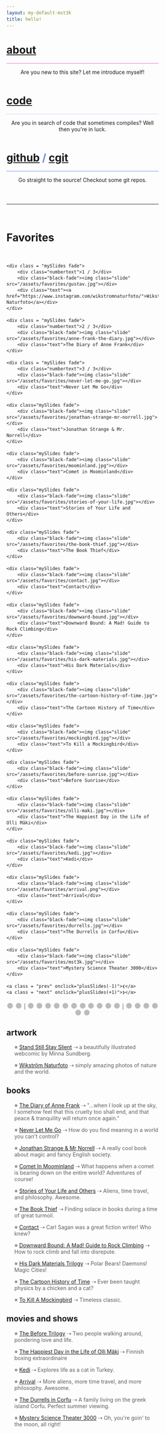 ```yaml
---
layout: my-default-mst3k
title: hello!
---
```



<!-- https://stackoverflow.com/questions/1685078/how-do-you-make-a-div-tag-into-a-link -->

<div class="container">

<div class="fixed about"  id="featured" onclick="location.href='/about'">
    <h1 class="home-page"><a href ="/about" class="about">about</a></h1>
    <div class="border-home" style="border-bottom: 1px solid #db6ecf;"></div>
    <p style="text-align: center; padding-bottom: 10px;">Are you new to this site? Let me introduce myself!</p>

  </div>

<div class="fixed code" id="featured" onclick="location.href='/code'">
    <h1 class="home-page"><a href = "/code" class="code">code</a></h1>
    <div class="border-home" style="border-bottom: 1px solid #cdd1fa;"></div>
    <p style="text-align: center; padding-bottom: 10px;">Are you in search of code that sometimes compiles? Well then you're in luck.</p>

  </div>


<div class="fixed git" id="featured" onclick="location.href='https://www.github.com/lbeckman314'">
    <h1 class="home-page" style="color:#678CFA;">
    <a href = "https://www.github.com/lbeckman314" class="git">github</a> / <a href="https://git.liambeckman.com" class="git">cgit</a>
    </h1>
    <div class="border-home" style="border-bottom: 1px solid #678cfa;"></div>
    <p style="text-align: center; padding-bottom: 10px;">Go straight to the source! Checkout some git repos.</p>

  </div>

</div>

<br />
<hr />
<br />

<h1 class="favorites">Favorites</h1>
<br />

<div class = "slideshow-container">
    <div class = "mySlides fade">
        <div class="numbertext">1 / 3</div>
        <div class="black-fade"><img class="slide" src="/assets/favorites/ssss.jpg"></div>
        <div class="text"><a href="https://www.sssscomic.com">Stand Still Stay Slient</a></div>
    </div>

    <div class = "mySlides fade">
        <div class="numbertext">1 / 3</div>
        <div class="black-fade"><img class="slide" src="/assets/favorites/gustav.jpg"></div>
        <div class="text"><a href="https://www.instagram.com/wikstromnaturfoto/">Wikström Naturfoto</a></div>
    </div>

    <div class = "mySlides fade">
        <div class="numbertext">2 / 3</div>
        <div class="black-fade"><img class="slide" src="/assets/favorites/anne-frank-the-diary.jpg"></div>
        <div class="text">The Diary of Anne Frank</div>
    </div>

    <div class = "mySlides fade">
        <div class="numbertext">3 / 3</div>
        <div class="black-fade"><img class="slide" src="/assets/favorites/never-let-me-go.jpg"></div>
        <div class="text">Never Let Me Go</div>
    </div>

    <div class="mySlides fade">
        <div class="black-fade"><img class="slide" src="/assets/favorites/jonathan-strange-mr-norrell.jpg"></div>
        <div class="text">Jonathan Strange & Mr. Norrell</div>
    </div>

    <div class="mySlides fade">
        <div class="black-fade"><img class="slide" src="/assets/favorites/moominland.jpg"></div>
        <div class="text">Comet in Moominland</div>
    </div>

    <div class="mySlides fade">
        <div class="black-fade"><img class="slide" src="/assets/favorites/stories-of-your-life.jpg"></div>
        <div class="text">Stories of Your Life and Others</div>
    </div>

    <div class="mySlides fade">
        <div class="black-fade"><img class="slide" src="/assets/favorites/the-book-thief.jpg"></div>
        <div class="text">The Book Thief</div>
    </div>

    <div class="mySlides fade">
        <div class="black-fade"><img class="slide" src="/assets/favorites/contact.jpg"></div>
        <div class="text">Contact</div>
    </div>

    <div class="mySlides fade">
        <div class="black-fade"><img class="slide" src="/assets/favorites/downward-bound.jpg"></div>
        <div class="text">Downward Bound: A Mad! Guide to Rock Climbing</div>
    </div>

    <div class="mySlides fade">
        <div class="black-fade"><img class="slide" src="/assets/favorites/his-dark-materials.jpg"></div>
        <div class="text">His Dark Materials</div>
    </div>

    <div class="mySlides fade">
        <div class="black-fade"><img class="slide" src="/assets/favorites/the-cartoon-history-of-time.jpg"></div>
        <div class="text">The Cartoon History of Time</div>
    </div>

    <div class="mySlides fade">
        <div class="black-fade"><img class="slide" src="/assets/favorites/mockingbird.jpg"></div>
        <div class="text">To Kill a Mockingbird</div>
    </div>

    <div class="mySlides fade">
        <div class="black-fade"><img class="slide" src="/assets/favorites/before-sunrise.jpg"></div>
        <div class="text">Before Sunrise</div>
    </div>

    <div class="mySlides fade">
        <div class="black-fade"><img class="slide" src="/assets/favorites/olli-maki.jpg"></div>
        <div class="text">The Happiest Day in the Life of Olli Mäki</div>
    </div>

    <div class="mySlides fade">
        <div class="black-fade"><img class="slide" src="/assets/favorites/kedi.jpg"></div>
        <div class="text">Kedi</div>
    </div>

    <div class="mySlides fade">
        <div class="black-fade"><img class="slide" src="/assets/favorites/arrival.png"></div>
        <div class="text">Arrival</div>
    </div>

    <div class="mySlides fade">
        <div class="black-fade"><img class="slide" src="/assets/favorites/durrells.jpg"></div>
        <div class="text">The Durrells in Corfu</div>
    </div>

    <div class="mySlides fade">
        <div class="black-fade"><img class="slide" src="/assets/favorites/mst3k.jpg"></div>
        <div class="text">Mystery Science Theater 3000</div>
    </div>

    <a class = "prev" onclick="plusSlides(-1)">❮</a>
    <a class = "next" onclick="plusSlides(+1)">❯</a>

</div>

<div class="buttons">
    <span class="dot" onclick="currentSlide(1)"></span>
    <span class="dot" onclick="currentSlide(2)"></span><span class="grey"> | </span>
    <span class="dot" onclick="currentSlide(3)"></span>
    <span class="dot" onclick="currentSlide(4)"></span>
    <span class="dot" onclick="currentSlide(5)"></span>
    <span class="dot" onclick="currentSlide(6)"></span>
    <span class="dot" onclick="currentSlide(7)"></span>
    <span class="dot" onclick="currentSlide(8)"></span>
    <span class="dot" onclick="currentSlide(9)"></span>
    <span class="dot" onclick="currentSlide(10)"></span>
    <span class="dot" onclick="currentSlide(11)"></span>
    <span class="dot" onclick="currentSlide(12)"></span>
    <span class="dot" onclick="currentSlide(13)"></span><span class="grey"> | </span>
    <span class="dot" onclick="currentSlide(14)"></span>
    <span class="dot" onclick="currentSlide(15)"></span>
    <span class="dot" onclick="currentSlide(16)"></span>
    <span class="dot" onclick="currentSlide(17)"></span>
    <span class="dot" onclick="currentSlide(18)"></span>
    <span class="dot" onclick="currentSlide(19)"></span>
</div>




<div id="align">

<h2>artwork</h2>
<p>※ <a href="https://www.sssscomic.com">Stand Still Stay Slient</a> ⇢ a beautifully illustrated webcomic by Minna Sundberg.</p>
<p>※ <a href="https://www.instagram.com/wikstromnaturfoto/">Wikström Naturfoto</a> ⇢ simply amazing photos of nature and the world.</p>


<h2>books</h2>
<p>※ <a href="https://en.wikipedia.org/wiki/Anne_Frank">The Diary of Anne Frank</a> ⇢ "...when I look up at the sky, I somehow feel that this cruelty too shall end, and that peace & tranquility will return once again."</p>
<p>※ <a href="https://en.wikipedia.org/wiki/Never_Let_Me_Go_(novel)">Never Let Me Go</a> ⇢ How do you find meaning in a world you can't control?</p>
<p>※ <a href="https://en.wikipedia.org/wiki/Jonathan_Strange_%26_Mr_Norrell">Jonathan Strange & Mr Norrell</a> ⇢ A really cool book about magic and fancy English society.</p>
<p>※ <a href="https://en.wikipedia.org/wiki/Comet_in_Moominland">Comet In Moominland</a> ⇢ What happens when a comet is bearing down on the entire world? Adventures of course! </p>
<p>※ <a href="https://en.wikipedia.org/wiki/Story_of_Your_Life">Stories of Your Life and Others</a> ⇢ Aliens, time travel, and philosophy. Awesome.</p>
<p>※ <a href="https://en.wikipedia.org/wiki/The_Book_Thief">The Book Thief</a> ⇢ Finding solace in books during a time of great turmoil.</p>
<p>※ <a href="https://en.wikipedia.org/wiki/Contact_(novel)">Contact</a> ⇢ Carl Sagan was a great fiction writer! Who knew?</p>
<p>※ <a href="http://publications.americanalpineclub.org/articles/12197656700/Downward-Bound-A-Mad-Guide-to-Rock-Climbing">Downward Bound: A Mad! Guide to Rock Climbing</a> ⇢ How to rock climb and fall into disrepute.</p>
<p>※ <a href="https://en.wikipedia.org/wiki/His_Dark_Materials">His Dark Materials Trilogy</a> ⇢ Polar Bears! Daemons! Magic Cities!</p>
<p>※ <a href="http://www.katecharlesworth.com/time/index.html">The Cartoon History of Time</a> ⇢ Ever been taught physics by a chicken and a cat?</p>
<p>※ <a href="https://en.wikipedia.org/wiki/To_Kill_a_Mockingbird">To Kill A Mockingbird</a> ⇢ Timeless classic.</p>

<h2>movies and shows</h2>
<p>※ <a href="https://en.wikipedia.org/wiki/Before_Sunrise">The Before Trilogy</a> ⇢ Two people walking around, pondering love and life.</p>
<p>※ <a href="https://en.wikipedia.org/wiki/The_Happiest_Day_in_the_Life_of_Olli_M%C3%A4ki">The Happiest Day in the Life of Olli Mäki</a> ⇢ Finnish boxing extraordinaire</p>
<p>※ <a href="https://en.wikipedia.org/wiki/Kedi_(2016_film)">Kedi</a> ⇢ Explores life as a cat in Turkey.</p>
<p>※ <a href="https://en.wikipedia.org/wiki/Arrival_(film)">Arrival</a> ⇢ More aliens, more time travel, and more philosophy. Awesome.</p>

<p>※ <a href="https://en.wikipedia.org/wiki/The_Durrells">The Durrells in Corfu</a> ⇢ A family living on the greek island Corfu. Perfect summer viewing.</p>
<p>※ <a href="https://en.wikipedia.org/wiki/Mystery_Science_Theater_3000">Mystery Science Theater 3000</a> ⇢ Oh, you're goin' to the moon, all right!</p>


<script>
/*
let names = document.getElementById("align").querySelectorAll("a");
let maxWidth = 0;

console.log(names);
for (let i = 0; i < names.length; i++) {
    console.log("names: " + names[i].innerText + " " + names[i].offsetWidth);
    if (names[i].offsetWidth > maxWidth) {
        maxWidth = names[i].offsetWidth;
    }
}

for (let i = 0; i < names.length; i++) {
    names[i].style.width = maxWidth + "px";
}
*/


var slideIndex = 1;
showSlides(slideIndex);

function plusSlides(n) {
    showSlides(slideIndex += n);
}

function currentSlide(n) {
    showSlides(slideIndex = n);
}

function showSlides(n) {
    var i;
    var slides = document.getElementsByClassName("mySlides");
    var dots = document.getElementsByClassName("dot");
    if (n > slides.length) {
        slideIndex = 1;
    }

    if (n < 1) {
        slideIndex = slides.length;
    }

    for (i = 0; i < slides.length; i++) {
        slides[i].style.display = "none";
    }

    for (i = 0; i < dots.length; i++) {
        dots[i].className = dots[i].className.replace(" active", "");
    }

    if (slideIndex > slides.length) {
        slideIndex = 1;
    }

    slides[slideIndex - 1].style.display = "block";
    dots[slideIndex - 1].className += " active";

    //setTimeout(showSlides, 9000);
    //slideIndex += 1;

}

</script>

<style>
#align a {
  display: inline-block;
}


#align p {
  padding-left: 1.5em;
  color: #5e5e5e;
}


* {
    box-sizing: border-box;
}

img.slide {
    width: 100%;
    margin-left: auto;
    margin-right: auto;
    display: block;
    height: 36em;
    object-fit: cover;
}

div.buttons {
    text-align: center;
    margin-left: auto;
    margin-right: auto;
    padding-top: 0.5em;
}

span.grey {
    color: #5e5e5e;
}

.slideshow-container {
    max-width: 1000px;
    position: relative;
    margin: auto;
}

.mySlides {
    display: none;
    background: black;
}

.prev, .next {
    cursor: pointer;
    position: absolute;
    top: 50%;
    width: auto;
    margin-top: -22px;
    padding: 16px;
    color: white;
    font-weight: bold;
    font-size: 18px;
    /*transition: 0.6s ease;*/
    border-radius: 0 3px 3px 0;
}

.next {
    right: 0;
    border-radius: 3px 0 0 3px;
}

.prev:hover, .next:hover {
    background-color: rgba(0,0,0,0.8);
}

.text {
    font-size: 15px;
    padding: 8px 12px;
    width: 100%;
    text-align: center;
    background: snow;
}


.numbertext {
    color: #f2f2f2;
    font-size: 12px;
    padding: 8px 12px;
    position: absolute;
    top: 0;
    display: none;
}

.dot {
    cursor: pointer;
    height: 15px;
    width: 15px;
    margin: 0 2px;
    background-color: #bbb;
    border-radius: 50%;
    display: inline-block;
    /*transition: background-color 0.6s ease;*/
}

.active, .dot:hover {
    background-color: #717171;
}

.black-fade {
    position: relative;
}

/* https://stackoverflow.com/questions/18322548/black-transparent-overlay-on-image-hover-with-only-css/18322705 */

.black-fade:after {
    content: '\A';
    position: absolute;
    width: 100%; height:100%;
    top:0; left:0;
    background: black;
    opacity: 0;
    animation-name: fade-black;
    animation-duration: 1.5s;
}

@keyframes fade-black {
    from {
        opacity: 1.0;
    }
    to {
        opacity: 0.0;
    }
}



</style>


